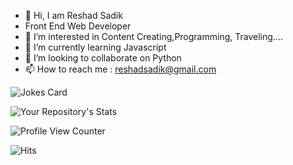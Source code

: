 - 👋 Hi, I am Reshad Sadik
- Front End Web Developer
- 👀 I’m interested in Content Creating,Programming, Traveling.... 
- 🌱 I’m currently learning Javascript
- 💞️ I’m looking to collaborate on Python 
- 📫 How to reach me : reshadsadik@gmail.com


![Jokes Card](https://readme-jokes.vercel.app/api)


![Your Repository's Stats](https://github-readme-stats.vercel.app/api?username=ReshadSadik&show_icons=true)

![Profile View Counter](https://komarev.com/ghpvc/?username=ReshadSadik)

![Hits](https://hitcounter.pythonanywhere.com/count/tag.svg?url=https://github.com/Tanu-N-Prabhu/Python)


<!---
ReshadSadik/ReshadSadik is a ✨ special ✨ repository because its `README.md` (this file) appears on your GitHub profile.
You can click the Preview link to take a look at your changes.
--->
